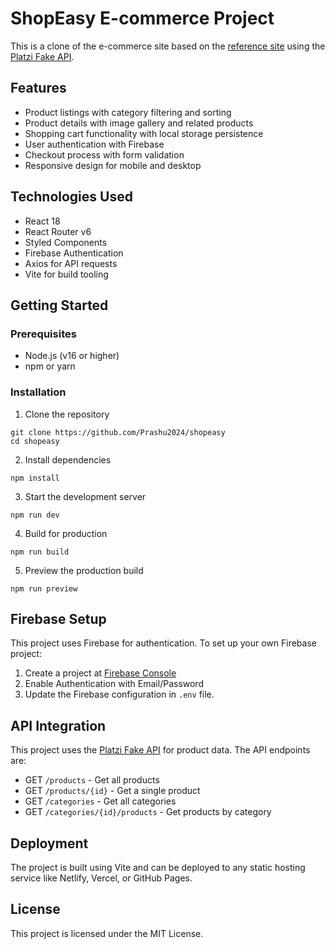 # ShopEasy E-commerce Project

This is a clone of the e-commerce site based on the [reference site](http://edcenten0.github.io/Vite-E-commerce/) using the [Platzi Fake API](https://fakeapi.platzi.com/).

## Features

- Product listings with category filtering and sorting
- Product details with image gallery and related products
- Shopping cart functionality with local storage persistence
- User authentication with Firebase
- Checkout process with form validation
- Responsive design for mobile and desktop

## Technologies Used

- React 18
- React Router v6
- Styled Components
- Firebase Authentication
- Axios for API requests
- Vite for build tooling

## Getting Started

### Prerequisites

- Node.js (v16 or higher)
- npm or yarn

### Installation

1. Clone the repository
```
git clone https://github.com/Prashu2024/shopeasy
cd shopeasy
```

2. Install dependencies
```
npm install
```

3. Start the development server
```
npm run dev
```

4. Build for production
```
npm run build
```

5. Preview the production build
```
npm run preview
```

## Firebase Setup

This project uses Firebase for authentication. To set up your own Firebase project:

1. Create a project at [Firebase Console](https://console.firebase.google.com/)
2. Enable Authentication with Email/Password
3. Update the Firebase configuration in `.env` file.

## API Integration

This project uses the [Platzi Fake API](https://fakeapi.platzi.com/) for product data. The API endpoints are:

- GET `/products` - Get all products
- GET `/products/{id}` - Get a single product
- GET `/categories` - Get all categories
- GET `/categories/{id}/products` - Get products by category

## Deployment

The project is built using Vite and can be deployed to any static hosting service like Netlify, Vercel, or GitHub Pages.

## License

This project is licensed under the MIT License.
